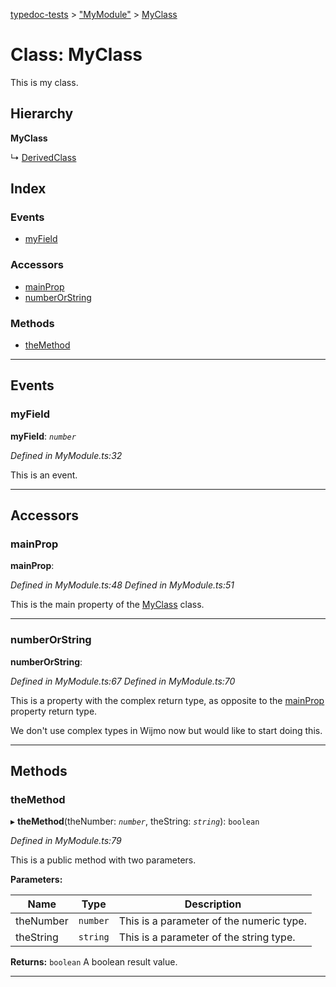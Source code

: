 [typedoc-tests](../README.md) > ["MyModule"](../modules/_mymodule_.md) > [MyClass](../classes/_mymodule_.myclass.md)

# Class: MyClass

This is my class.

## Hierarchy

**MyClass**

↳  [DerivedClass](_mymodule_.derivedclass.md)

## Index

### Events

* [myField](_mymodule_.myclass.md#myfield)

### Accessors

* [mainProp](_mymodule_.myclass.md#mainprop)
* [numberOrString](_mymodule_.myclass.md#numberorstring)

### Methods

* [theMethod](_mymodule_.myclass.md#themethod)

---

## Events

<a id="myfield"></a>

###  myField

**myField**: *`number`*

*Defined in MyModule.ts:32*

This is an event.

___

## Accessors

<a id="mainprop"></a>

###  mainProp

**mainProp**: 

*Defined in MyModule.ts:48*
*Defined in MyModule.ts:51*

This is the main property of the [MyClass](_mymodule_.myclass.md) class.

___
<a id="numberorstring"></a>

###  numberOrString

**numberOrString**: 

*Defined in MyModule.ts:67*
*Defined in MyModule.ts:70*

This is a property with the complex return type, as opposite to the [mainProp](_mymodule_.myclass.md#mainprop) property return type.

We don't use complex types in Wijmo now but would like to start doing this.

___

## Methods

<a id="themethod"></a>

###  theMethod

▸ **theMethod**(theNumber: *`number`*, theString: *`string`*): `boolean`

*Defined in MyModule.ts:79*

This is a public method with two parameters.

**Parameters:**

| Name | Type | Description |
| ------ | ------ | ------ |
| theNumber | `number` |  This is a parameter of the numeric type. |
| theString | `string` |  This is a parameter of the string type. |

**Returns:** `boolean`
A boolean result value.

___


